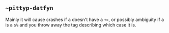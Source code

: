 ## `~pittyp-datfyn`
Mainly it will cause crashes if a doesn't have a `+>`, or possibly ambiguity if a is a `$%` and you throw away the tag describing which case it is.